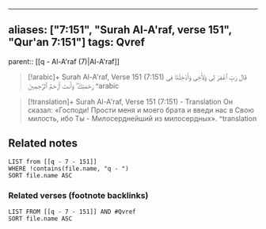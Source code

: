 
---
aliases: ["7:151", "Surah Al-A'raf, verse 151", "Qur'an 7:151"]
tags: Qvref
---

parent:: [[q - Al-A'raf (7)|Al-A'raf]]

> [!arabic]+ Surah Al-A'raf, Verse 151 (7:151)
> <span class="quran-arabic">قَالَ رَبِّ ٱغْفِرْ لِى وَلِأَخِى وَأَدْخِلْنَا فِى رَحْمَتِكَ ۖ وَأَنتَ أَرْحَمُ ٱلرَّٰحِمِينَ</span>
^arabic

> [!translation]+ Surah Al-A'raf, Verse 151 (7:151) - Translation
> Он сказал: «Господи! Прости меня и моего брата и введи нас в Свою милость, ибо Ты - Милосерднейший из милосердных».
^translation



## Related notes
```dataview
LIST from [[q - 7 - 151]]
WHERE !contains(file.name, "q - ")
SORT file.name ASC
```

### Related verses (footnote backlinks)
```dataview
LIST FROM [[q - 7 - 151]] AND #Qvref
SORT file.name ASC
```


